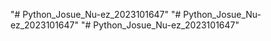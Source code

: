 "# Python_Josue_Nu-ez_2023101647" 
"# Python_Josue_Nu-ez_2023101647" 
"# Python_Josue_Nu-ez_2023101647" 
